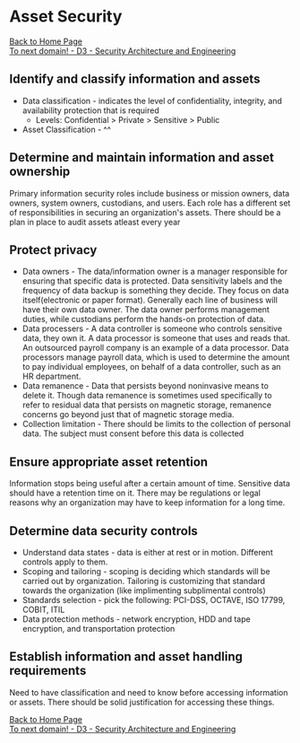 # Asset Security

[Back to Home Page](https://github.com/so87/CISSP-Cheat-Sheet-)   
 [To next domain! - D3 - Security Architecture and Engineering](https://github.com/so87/CISSP-Cheat-Sheet-/blob/master/D3%20-%20Security%20Architecture%20and%20Engineering.md)   


## Identify and classify information and assets

* Data classification - indicates the level of confidentiality, integrity, and availability protection that is required
  * Levels: Confidential &gt; Private &gt; Sensitive &gt; Public
* Asset Classification - ^^

## Determine and maintain information and asset ownership

Primary information security roles include business or mission owners, data owners, system owners, custodians, and users. Each role has a different set of responsibilities in securing an organization's assets. There should be a plan in place to audit assets atleast every year

## Protect privacy

* Data owners - The data/information owner is a manager responsible for ensuring that specific data is protected. Data sensitivity labels and the frequency of data backup is something they decide. They focus on data itself\(electronic or paper format\). Generally each line of business will have their own data owner. The data owner performs management duties, while custodians perform the hands-on protection of data.
* Data processers - A data controller is someone who controls sensitive data, they own it. A data processor is someone that uses and reads that. An outsourced payroll company is an example of a data processor. Data processors manage payroll data, which is used to determine the amount to pay individual employees, on behalf of a data controller, such as an HR department.
* Data remanence - Data that persists beyond noninvasive means to delete it. Though data remanence is sometimes used specifically to refer to residual data that persists on magnetic storage, remanence concerns go beyond just that of magnetic storage media.
* Collection limitation - There should be limits to the collection of personal data. The subject must consent before this data is collected

## Ensure appropriate asset retention

Information stops being useful after a certain amount of time. Sensitive data should have a retention time on it. There may be regulations or legal reasons why an organization may have to keep information for a long time.

## Determine data security controls

* Understand data states - data is either at rest or in motion. Different controls apply to them.
* Scoping and tailoring - scoping is deciding which standards will be carried out by organization. Tailoring is customizing that standard towards the organization \(like implimenting subplimental controls\)
* Standards selection - pick the following: PCI-DSS, OCTAVE, ISO 17799, COBIT, ITIL
* Data protection methods - network encryption, HDD and tape encryption, and transportation protection

## Establish information and asset handling requirements

Need to have classification and need to know before accessing information or assets. There should be solid justification for accessing these things.

[Back to Home Page](https://github.com/so87/CISSP-Cheat-Sheet-)   
 [To next domain! - D3 - Security Architecture and Engineering](https://github.com/so87/CISSP-Cheat-Sheet-/blob/master/D3%20-%20Security%20Architecture%20and%20Engineering.md)   


